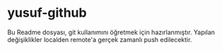 # yusuf-github

Bu Readme dosyası, git kullanımını öğretmek için hazırlanmıştır. Yapılan değişiklikler localden remote'a gerçek zamanlı push edilecektir.
